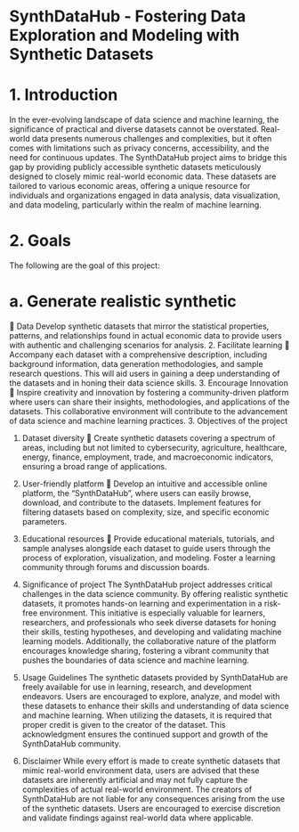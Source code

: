 # SynthDataHub - Fostering Data Exploration and Modeling with Synthetic Datasets

# 1.	Introduction
In the ever-evolving landscape of data science and machine learning, the significance of practical and diverse datasets cannot be overstated. Real-world data presents numerous challenges and complexities, but it often comes with limitations such as privacy concerns, accessibility, and the need for continuous updates. The SynthDataHub project aims to bridge this gap by providing publicly accessible synthetic datasets meticulously designed to closely mimic real-world economic data. These datasets are tailored to various economic areas, offering a unique resource for individuals and organizations engaged in data analysis, data visualization, and data modeling, particularly within the realm of machine learning.

# 2.	Goals
The following are the goal of this project:
# a.	Generate realistic synthetic 
 Data Develop synthetic datasets that mirror the statistical properties, patterns, and relationships found in actual economic data to provide users with authentic and challenging scenarios for analysis.
2.	Facilitate learning
	Accompany each dataset with a comprehensive description, including background information, data generation methodologies, and sample research questions. This will aid users in gaining a deep understanding of the datasets and in honing their data science skills.
3.	Encourage Innovation
	Inspire creativity and innovation by fostering a community-driven platform where users can share their insights, methodologies, and applications of the datasets. This collaborative environment will contribute to the advancement of data science and machine learning practices.
3.	Objectives of the project
1.	Dataset diversity
	Create synthetic datasets covering a spectrum of areas, including but not limited to cybersecurity, agriculture, healthcare, energy, finance, employment, trade, and macroeconomic indicators, ensuring a broad range of applications.
2.	User-friendly platform
	Develop an intuitive and accessible online platform, the “SynthDataHub”, where users can easily browse, download, and contribute to the datasets. Implement features for filtering datasets based on complexity, size, and specific economic parameters.
3.	Educational resources
	Provide educational materials, tutorials, and sample analyses alongside each dataset to guide users through the process of exploration, visualization, and modeling. Foster a learning community through forums and discussion boards.

4.	Significance of project
The SynthDataHub project addresses critical challenges in the data science community. By offering realistic synthetic datasets, it promotes hands-on learning and experimentation in a risk-free environment. This initiative is especially valuable for learners, researchers, and professionals who seek diverse datasets for honing their skills, testing hypotheses, and developing and validating machine learning models. Additionally, the collaborative nature of the platform encourages knowledge sharing, fostering a vibrant community that pushes the boundaries of data science and machine learning.

5.	Usage Guidelines
The synthetic datasets provided by SynthDataHub are freely available for use in learning, research, and development endeavors. Users are encouraged to explore, analyze, and model with these datasets to enhance their skills and understanding of data science and machine learning. When utilizing the datasets, it is required that proper credit is given to the creator of the dataset. This acknowledgment ensures the continued support and growth of the SynthDataHub community.

6.	Disclaimer
While every effort is made to create synthetic datasets that mimic real-world environment data, users are advised that these datasets are inherently artificial and may not fully capture the complexities of actual real-world environment. The creators of SynthDataHub are not liable for any consequences arising from the use of the synthetic datasets. Users are encouraged to exercise discretion and validate findings against real-world data where applicable. 
